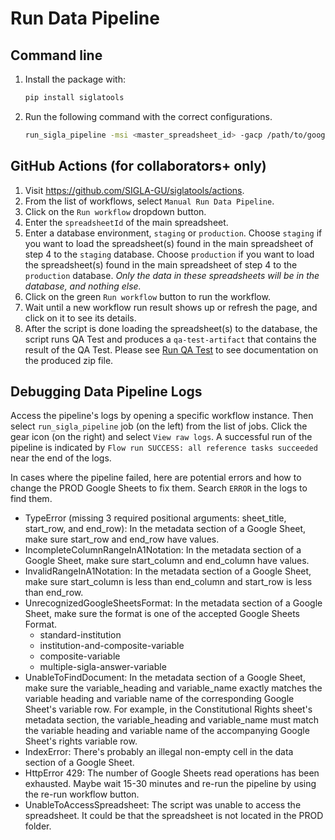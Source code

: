 # Run Data Pipeline

## Command line

1. Install the package with:

    ```bash
    pip install siglatools
    ```

2. Run the following command with the correct configurations.

    ```bash
    run_sigla_pipeline -msi <master_spreadsheet_id> -gacp /path/to/google-api-credentials.json -dbe <db_env> -sdbcu <staging_db_connection_url> -pdbcu <prod_db_connection_url>
    ```

## GitHub Actions (for collaborators+ only) 
1. Visit https://github.com/SIGLA-GU/siglatools/actions.
2. From the list of workflows, select `Manual Run Data Pipeline`.
3. Click on the `Run workflow` dropdown button.
4. Enter the `spreadsheetId` of the main spreadsheet.
5. Enter a database environment, `staging` or `production`. Choose `staging` if you want to load the spreadsheet(s) found in the main spreadsheet of step 4 to the `staging` database. Choose `production` if you want to load the spreadsheet(s) found in the main spreadsheet of step 4 to the `production` database. <em>Only the data in these spreadsheets will be in the database, and nothing else.</em>
6. Click on the green `Run workflow` button to run the workflow.
7. Wait until a new workflow run result shows up or refresh the page, and click on it to see its details.
8. After the script is done loading the spreadsheet(s) to the database, the script runs QA Test and produces a `qa-test-artifact` that contains the result of the QA Test. Please see [Run QA Test](run_qa_test.html) to see documentation on the produced zip file.

## Debugging Data Pipeline Logs
Access the pipeline's logs by opening a specific workflow instance. Then select `run_sigla_pipeline` job (on the left) from the list of jobs. Click the gear icon (on the right) and select `View raw logs`. A successful run of the pipeline is indicated by `Flow run SUCCESS: all reference tasks succeeded` near the end of the logs.

In cases where the pipeline failed, here are potential errors and how to change the PROD Google Sheets to fix them. Search `ERROR` in the logs to find them.

- TypeError (missing 3 required positional arguments: sheet_title, start_row, and end_row): In the metadata section of a Google Sheet, make sure start_row and end_row have values.
- IncompleteColumnRangeInA1Notation: In the metadata section of a Google Sheet, make sure start_column and end_column have values.
- InvalidRangeInA1Notation: In the metadata section of a Google Sheet, make sure start_column is less than end_column and start_row is less than end_row.
- UnrecognizedGoogleSheetsFormat: In the metadata section of a Google Sheet, make sure the format is one of the accepted Google Sheets Format.
    - standard-institution
    - institution-and-composite-variable
    - composite-variable
    - multiple-sigla-answer-variable
- UnableToFindDocument: In the metadata section of a Google Sheet, make sure the variable_heading and variable_name exactly matches the variable heading and variable name of the corresponding Google Sheet's variable row. For example, in the Constitutional Rights sheet's metadata section, the variable_heading and variable_name must match the variable heading and variable name of the accompanying Google Sheet's rights variable row.
- IndexError: There's probably an illegal non-empty cell in the data section of a Google Sheet.
- HttpError 429: The number of Google Sheets read operations has been exhausted. Maybe wait 15-30 minutes and re-run the pipeline by using the re-run workflow button.
- UnableToAccessSpreadsheet: The script was unable to access the spreadsheet. It could be that the spreadsheet is not located in the PROD folder.
